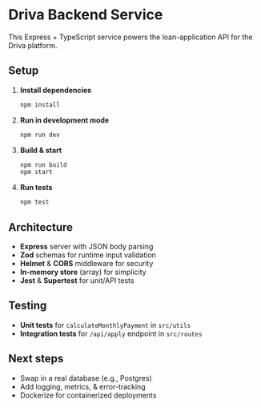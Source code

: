 # Driva Backend Service

This Express + TypeScript service powers the loan-application API for the Driva platform.

## Setup

1. **Install dependencies**
   ```bash
   npm install
   ```
2. **Run in development mode**
   ```bash
   npm run dev
   ```
3. **Build & start**
   ```bash
   npm run build
   npm start
   ```
4. **Run tests**
   ```bash
   npm test
   ```

## Architecture

- **Express** server with JSON body parsing
- **Zod** schemas for runtime input validation
- **Helmet** & **CORS** middleware for security
- **In-memory store** (array) for simplicity
- **Jest** & **Supertest** for unit/API tests

## Testing

- **Unit tests** for `calculateMonthlyPayment` in `src/utils`
- **Integration tests** for `/api/apply` endpoint in `src/routes`

## Next steps

- Swap in a real database (e.g., Postgres)
- Add logging, metrics, & error-tracking
- Dockerize for containerized deployments
